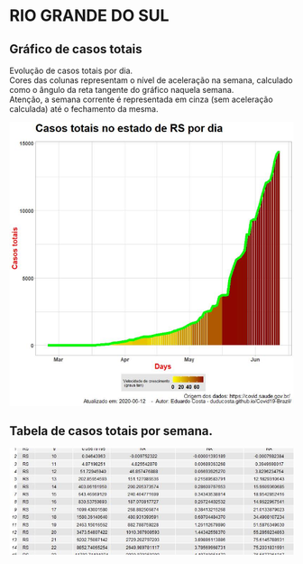 # RIO GRANDE DO SUL

## Gráfico de casos totais
Evolução de casos totais por dia.  
Cores das colunas representam o nível de aceleração na semana, calculado como o ângulo da reta tangente do gráfico naquela semana.  
Atenção, a semana corrente é representada em cinza (sem aceleração calculada) até o fechamento da mesma.

![](https://raw.githubusercontent.com/duducosta/Covid19-Brazil/master/TC/RS-TC-Completo.jpeg)  

## Tabela de casos totais por semana.

![](https://raw.githubusercontent.com/duducosta/Covid19-Brazil/master/TC/RS-Vel_semanal.jpeg)
